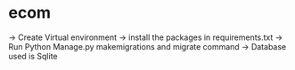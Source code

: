 # ecom

-> Create Virtual environment
-> install the packages in requirements.txt
-> Run Python Manage.py makemigrations and migrate command
-> Database used is Sqlite

